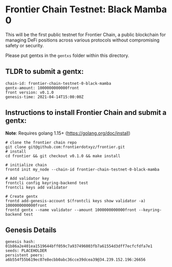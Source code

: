 # Frontier Chain Testnet: Black Mamba 0

This will be the first public testnet for Frontier Chain, a public blockchain for managing DeFi positions across various protocols without compromising safety or security.

Please put gentxs in the `gentxs` folder within this directory.


## TLDR to submit a gentx:

```
chain-id: frontier-chain-testnet-0-black-mamba
gentx-amount: 1000000000000front
front version: v0.1.0
genesis-time: 2021-04-14T15:00:00Z
```

## Instructions to install Frontier Chain and submit a gentx:

__Note__: Requires golang 1.15+ (https://golang.org/doc/install)

```
# clone the frontier chain repo
git clone git@github.com:frontierdotxyz/frontier.git
# install
cd frontier && git checkout v0.1.0 && make install

# initialize chain
frontd init my_node --chain-id frontier-chain-testnet-0-black-mamba

# Add validator key
frontcli config keyring-backend test
frontcli keys add validator

# Create gentx
frontd add-genesis-account $(frontcli keys show validator -a) 1000000000000front
frontd gentx --name validator --amount 1000000000000front --keyring-backend test
```

## Genesis Details

```
genesis hash: 01b86a2e401ea1519644bff059c7a937496003fb7a61554d3dff7ecfcfdfa7e1
seeds: PLACEHOLDER
persistent peers: a6b554f55b619ec07e8ecbb0abc36cce39dcea39@34.239.152.196:26656
```
